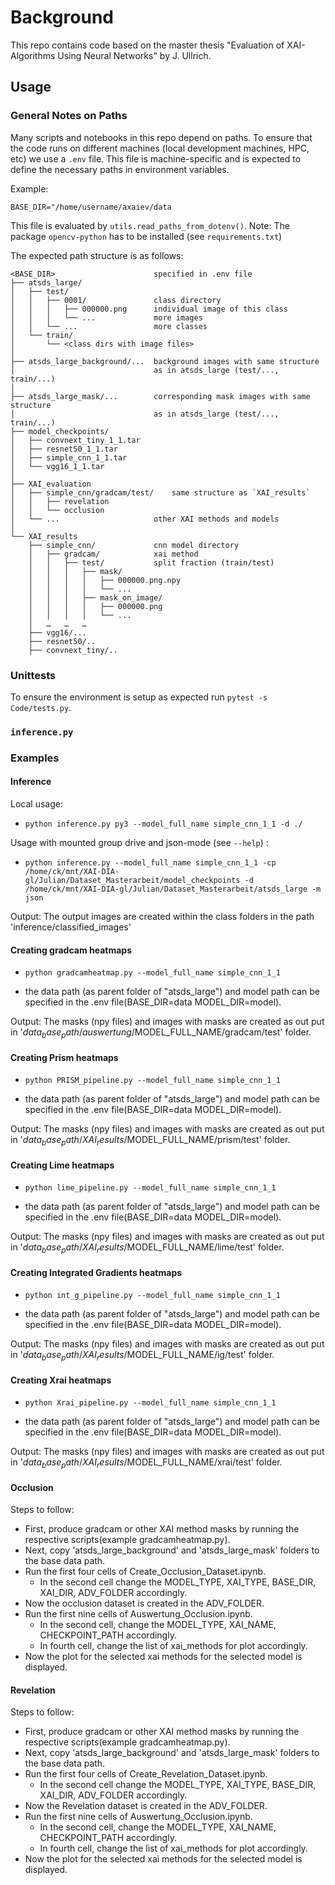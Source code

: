 # Background
This repo contains code based on the master thesis "Evaluation of XAI-Algorithms Using Neural Networks" by J. Ullrich.


## Usage


### General Notes on Paths

Many scripts and notebooks in this repo depend on paths. To ensure that the code runs on different machines (local development machines, HPC, etc) we use a `.env` file. This file is machine-specific and is expected to define the necessary paths in environment variables.

Example:

```.env
BASE_DIR="/home/username/axaiev/data
```

This file is evaluated by `utils.read_paths_from_dotenv()`. Note: The package `opencv-python` has to be installed (see `requirements.txt`)


The expected path structure is as follows:

```
<BASE_DIR>                      specified in .env file
├── atsds_large/
│   ├── test/
│   │   ├── 0001/               class directory
│   │   │   ├── 000000.png      individual image of this class
│   │   │   └── ...             more images
│   │   └── ...                 more classes
│   └── train/
│       └── <class dirs with image files>
│
├── atsds_large_background/...  background images with same structure
│                               as in atsds_large (test/..., train/...)
│
├── atsds_large_mask/...        corresponding mask images with same structure
│                               as in atsds_large (test/..., train/...)
├── model_checkpoints/
│   ├── convnext_tiny_1_1.tar
│   ├── resnet50_1_1.tar
│   ├── simple_cnn_1_1.tar
│   └── vgg16_1_1.tar
│
├── XAI_evaluation
│   ├── simple_cnn/gradcam/test/    same structure as `XAI_results`
│   │   ├── revelation
│   │   └── occlusion
│   └── ...                     other XAI methods and models
│
└── XAI_results
    ├── simple_cnn/             cnn model directory
    │   ├── gradcam/            xai method
    │   │   ├── test/           split fraction (train/test)
    │   │   │   ├── mask/
    │   │   │   │   ├── 000000.png.npy
    │   │   │   │   └── ...
    │   │   │   ├── mask_on_image/
    │   │   │   │   ├── 000000.png
    │   │   │   │   └── ...
    │   …   …   …
    ├── vgg16/...
    ├── resnet50/..
    ├── convnext_tiny/..
```


### Unittests

To ensure the environment is setup as expected run `pytest -s Code/tests.py`.

### `inference.py`

### Examples

#### Inference

Local usage:
- `python inference.py py3 --model_full_name simple_cnn_1_1 -d ./`

Usage with mounted group drive and json-mode (see `--help`) :
- `python inference.py --model_full_name simple_cnn_1_1 -cp /home/ck/mnt/XAI-DIA-gl/Julian/Dataset_Masterarbeit/model_checkpoints -d /home/ck/mnt/XAI-DIA-gl/Julian/Dataset_Masterarbeit/atsds_large -m json`

Output:
The output images are created within the class folders in the path 'inference/classified_images'


#### Creating gradcam heatmaps

- `python gradcamheatmap.py --model_full_name simple_cnn_1_1`

-  the data path  (as parent folder of "atsds_large") and model path can be specified in the .env file(BASE_DIR=data
MODEL_DIR=model).

Output:
The masks (npy files) and images with masks are created as out put in '$data_base_path/auswertung/$MODEL_FULL_NAME/gradcam/test' folder.

#### Creating Prism heatmaps

- `python PRISM_pipeline.py --model_full_name simple_cnn_1_1` 

-  the data path  (as parent folder of "atsds_large") and model path can be specified in the .env file(BASE_DIR=data
MODEL_DIR=model).

Output:
The masks (npy files) and images with masks are created as out put in '$data_base_path/XAI_results/$MODEL_FULL_NAME/prism/test' folder.

#### Creating Lime heatmaps

- `python lime_pipeline.py --model_full_name simple_cnn_1_1` 

-  the data path  (as parent folder of "atsds_large") and model path can be specified in the .env file(BASE_DIR=data
MODEL_DIR=model).

Output:
The masks (npy files) and images with masks are created as out put in '$data_base_path/XAI_results/$MODEL_FULL_NAME/lime/test' folder.

#### Creating Integrated Gradients heatmaps

- `python int_g_pipeline.py --model_full_name simple_cnn_1_1` 

-  the data path  (as parent folder of "atsds_large") and model path can be specified in the .env file(BASE_DIR=data
MODEL_DIR=model).


Output:
The masks (npy files) and images with masks are created as out put in '$data_base_path/XAI_results/$MODEL_FULL_NAME/ig/test' folder.

#### Creating Xrai heatmaps

- `python Xrai_pipeline.py --model_full_name simple_cnn_1_1` 

-  the data path  (as parent folder of "atsds_large") and model path can be specified in the .env file(BASE_DIR=data
MODEL_DIR=model).

Output:
The masks (npy files) and images with masks are created as out put in '$data_base_path/XAI_results/$MODEL_FULL_NAME/xrai/test' folder.

#### Occlusion

Steps to follow:
- First, produce gradcam or other XAI method masks by running the respective scripts(example gradcamheatmap.py).
- Next, copy 'atsds_large_background' and 'atsds_large_mask' folders to the base data path.
- Run the first four cells of Create_Occlusion_Dataset.ipynb.
    -  In the second cell change the MODEL_TYPE, XAI_TYPE, BASE_DIR, XAI_DIR, ADV_FOLDER accordingly.
- Now the occlusion dataset is created in the ADV_FOLDER.
- Run the first nine cells of Auswertung_Occlusion.ipynb.
    -  In the second cell, change the MODEL_TYPE, XAI_NAME, CHECKPOINT_PATH accordingly.
    -  In fourth cell, change the list of xai_methods for plot accordingly.
- Now the plot for the selected xai methods for the selected model is displayed.

#### Revelation

Steps to follow:
- First, produce gradcam or other XAI method masks by running the respective scripts(example gradcamheatmap.py).
- Next, copy 'atsds_large_background' and 'atsds_large_mask' folders to the base data path.
- Run the first four cells of Create_Revelation_Dataset.ipynb.
    -  In the second cell change the MODEL_TYPE, XAI_TYPE, BASE_DIR, XAI_DIR, ADV_FOLDER accordingly.
- Now the Revelation dataset is created in the ADV_FOLDER.
- Run the first nine cells of Auswertung_Occlusion.ipynb.
    -  In the second cell, change the MODEL_TYPE, XAI_NAME, CHECKPOINT_PATH accordingly.
    -  In fourth cell, change the list of xai_methods for plot accordingly.
- Now the plot for the selected xai methods for the selected model is displayed.

